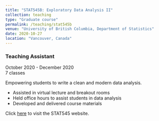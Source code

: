 ```yaml
---
title: "STAT545B: Exploratory Data Analysis II"
collection: teaching
type: "Graduate course"
permalink: /teaching/stat545b
venue: "University of British Columbia, Department of Statistics"
date: 2020-10-27
location: "Vancouver, Canada"
---
```


### Teaching Assistant  
October 2020 - December 2020  
7 classes

Empowering students to write a clean and modern data analysis.  

* Assisted in virtual lecture and breakout rooms
* Held office hours to assist students in data analysis
* Developed and delivered course materials  

Click [here](https://stat545.stat.ubc.ca) to visit the STAT545 website.
